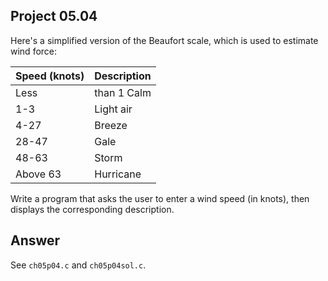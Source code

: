 ## Project 05.04
Here's a simplified version of the Beaufort scale, which is used to estimate wind force:

|Speed (knots)|Description|
|:-------|:-----------|
|Less|than 1	Calm|
|1-3|Light air|
|4-27|Breeze|
|28-47|Gale|
|48-63|Storm|
|Above 63|Hurricane|

Write a program that asks the user to enter a wind speed (in knots), then displays the corresponding description.

## Answer
See ```ch05p04.c``` and ```ch05p04sol.c```.
